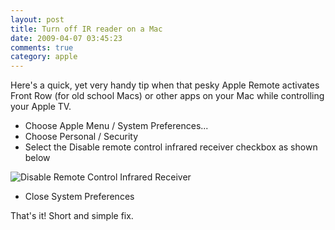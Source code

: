 ```yaml
---
layout: post
title: Turn off IR reader on a Mac
date: 2009-04-07 03:45:23
comments: true
category: apple
---
```


Here's a quick, yet very handy tip when that pesky Apple Remote activates Front Row (for old school Macs) or other apps on your Mac while controlling your Apple TV.

* Choose Apple Menu / System Preferences...
* Choose Personal / Security
* Select the Disable remote control infrared receiver checkbox as shown below

![Disable Remote Control Infrared Receiver][1]

* Close System Preferences

That's it! Short and simple fix.

[1]: http://farm4.static.flickr.com/3544/3497884375_ef9b58ddcf.jpg
  